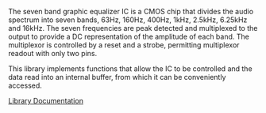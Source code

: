 The seven band graphic equalizer IC is a CMOS chip that divides the audio spectrum into seven bands, 63Hz, 160Hz, 400Hz, 1kHz, 2.5kHz, 6.25kHz and 16kHz. The seven frequencies are peak detected and multiplexed to the output to provide a DC representation of the amplitude of each band. The multiplexor is controlled by a reset and a strobe, permitting multiplexor readout with only two pins.

This library implements functions that allow the IC to be controlled and the data read into an internal buffer, from which it can be conveniently accessed.

[Library Documentation](https://majicdesigns.github.io/MSGEQ7/)